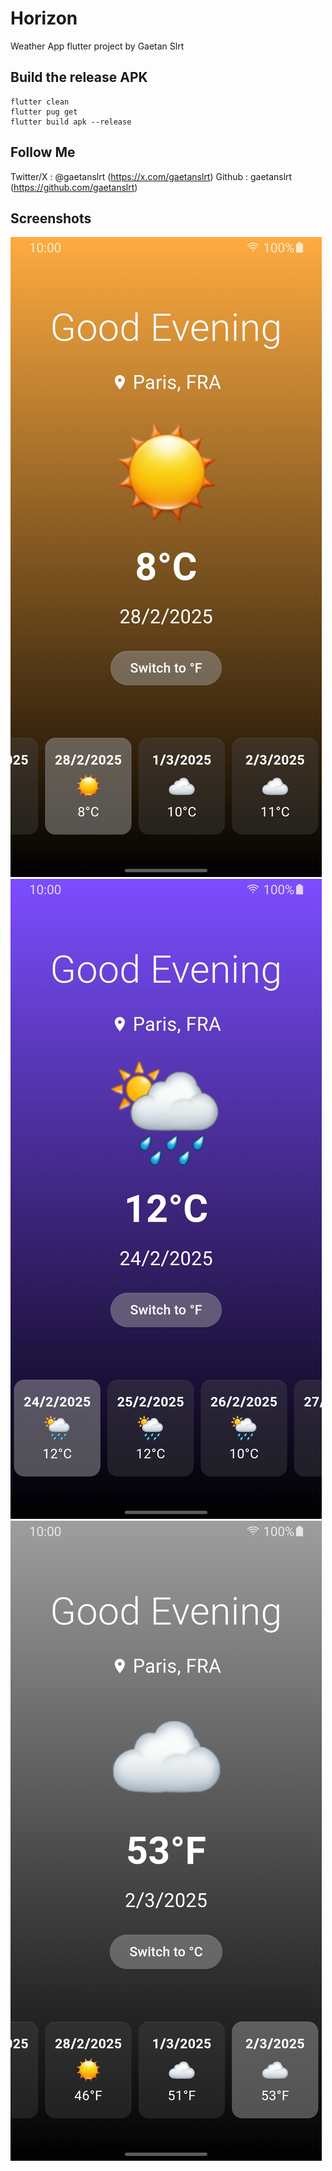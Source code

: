 # Horizon

Weather App flutter project by Gaetan Slrt

## Build the release APK

```
flutter clean
flutter pug get
flutter build apk --release
```

## Follow Me

Twitter/X : @gaetanslrt (https://x.com/gaetanslrt)
Github : gaetanslrt (https://github.com/gaetanslrt)

## Screenshots

![image](images/image_1.jpg)
![image](images/image_2.jpg)
![image](images/image_3.jpg)


